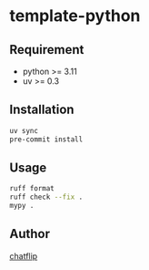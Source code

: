 # template-python

## Requirement

- python >= 3.11
- uv >= 0.3

## Installation

```bash
uv sync
pre-commit install
```

## Usage

```bash
ruff format
ruff check --fix .
mypy .
```

## Author

[chatflip](https://github.com/chatflip)

